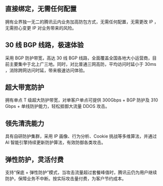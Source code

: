 ## 直接绑定，无需任何配置
   拥有业界独一无二的腾讯云内业务加高防包方式，无需任何配置，无需更改 IP ，无需担心变更 IP 对业务带来的风险。
	 
## 30 线 BGP 线路，极速体验
采用 BGP 防护带宽，高达 30 线 BGP 线路，全面覆盖全国各地大小运营商，目前主要集中于北上广三地。同时，对比普通三网高防，平均访问时延小于 30ms ，消除跨网访问时延，带来极速访问体验。

## 超大带宽防护
   拥有单点 T 级超大防护带宽，对单客户单点可提供 300Gbps + BGP 防护及  310 Gbps  + 单线防护能力，轻松抵御大流量 DDOS  攻击。
## 领先清洗能力
   具有自研防护集群，采用 IP 画像、行为分析、Cookie 挑战等多维算法，并通过  AI  智能引擎持续更新防护算法，有效防御各类攻击。
## 弹性防护，灵活付费
   支持“保底 + 弹性防护”模式，当攻击流量超过套餐峰值时，腾讯云仍为用户继续防护，保障业务不中断。按实际攻击量付费，为客户节约成本。
